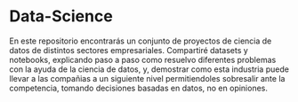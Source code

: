 # Data-Science
En este repositorio encontrarás un conjunto de proyectos de ciencia de datos de distintos sectores empresariales.
Compartiré datasets y notebooks, explicando paso a paso como resuelvo diferentes problemas con la ayuda de la ciencia de datos, y, demostrar como esta industria puede llevar a las compañias a un siguiente nivel permitiendoles sobresalir ante la competencia, tomando decisiones basadas en datos, no en opiniones.

